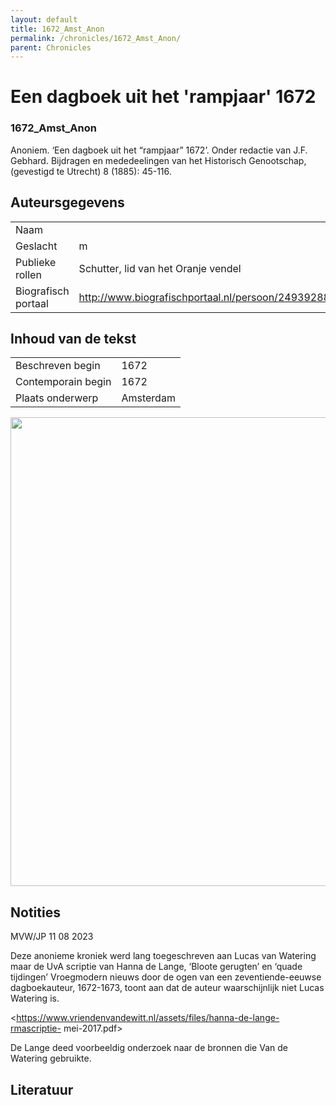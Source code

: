 ```yaml
---
layout: default
title: 1672_Amst_Anon
permalink: /chronicles/1672_Amst_Anon/
parent: Chronicles
--- 
```



# Een dagboek uit het 'rampjaar' 1672 

### 1672_Amst_Anon 

Anoniem. ‘Een dagboek uit het “rampjaar” 1672’. Onder redactie van J.F. Gebhard. Bijdragen en mededeelingen van het Historisch Genootschap, (gevestigd te Utrecht) 8 (1885): 45-116. 

## Auteursgegevens 

| | | 
| --------------- | --------------- | 
| Naam |   | 
| Geslacht | m | 
| Publieke rollen | Schutter, lid van het Oranje vendel | 
| Biografisch portaal | http://www.biografischportaal.nl/persoon/24939288 | 

## Inhoud van de tekst 

| | | 
| --------------- | --------------- | 
| Beschreven begin | 1672 | 
| Contemporain begin | 1672 | 
| Plaats onderwerp | Amsterdam | 

[<img src="..\..\barplots_chronicles\1672_Amst_Anon.jpg" width="750"/>](..\..\barplots_chronicles\1672_Amst_Anon.jpg) 

## Notities 

MVW/JP 11 08 2023

Deze anonieme kroniek werd lang toegeschreven aan Lucas van Watering maar de
UvA scriptie van Hanna de Lange, ‘Bloote gerugten’ en ‘quade tijdingen’
Vroegmodern nieuws door de ogen van een zeventiende-eeuwse dagboekauteur,
1672-1673, toont aan dat de auteur waarschijnlijk niet Lucas Watering is.

<https://www.vriendenvandewitt.nl/assets/files/hanna-de-lange-rmascriptie-
mei-2017.pdf>

De Lange deed voorbeeldig onderzoek naar de bronnen die Van de Watering
gebruikte.



## Literatuur 

